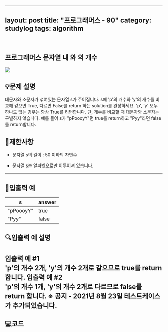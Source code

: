 ﻿
---
layout: post
title: "프로그래머스 - 90"
category: studylog
tags: algorithm
---

<br>

## 프로그래머스 문자열 내 와 의 개수


![](https://velog.velcdn.com/images/dlsdud9098/post/e1464da6-734f-4172-a5d3-8df73b71a328/image.png)
## 💡문제 설명
대문자와 소문자가 섞여있는 문자열 s가 주어집니다. s에 'p'의 개수와 'y'의 개수를 비교해 같으면 True, 다르면 False를 return 하는 solution를 완성하세요. 'p', 'y' 모두 하나도 없는 경우는 항상 True를 리턴합니다. 단, 개수를 비교할 때 대문자와 소문자는 구별하지 않습니다.
예를 들어 s가 "pPoooyY"면 true를 return하고 "Pyy"라면 false를 return합니다.


## 🚫제한사항


* 문자열 s의 길이 : 50 이하의 자연수




* 문자열 s는 알파벳으로만 이루어져 있습니다.




---




## 🔢입출력 예




<table><thead><tr><th>s</th><th>answer</th></tr></thead><tbody><tr><td>"pPoooyY"</td><td>true</td></tr><tr><td>"Pyy"</td><td>false</td></tr></tbody>
</table>


## 🔍입출력 예 설명
입출력 예 #1<br/>'p'의 개수 2개, 'y'의 개수 2개로 같으므로 true를 return 합니다.
입출력 예 #2<br/>'p'의 개수 1개, 'y'의 개수 2개로 다르므로 false를 return 합니다.
※ 공지 - 2021년 8월 23일 테스트케이스가 추가되었습니다.
---


## 💻코드
